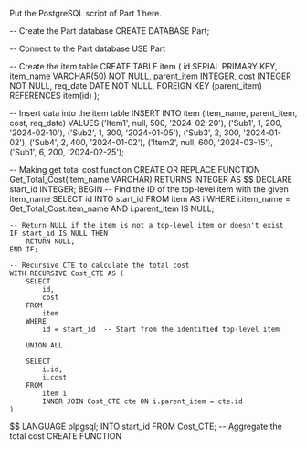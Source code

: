 Put the PostgreSQL script of Part 1 here.

-- Create the Part database
CREATE DATABASE Part;

-- Connect to the Part database
USE Part

-- Create the item table
CREATE TABLE item (
    id SERIAL PRIMARY KEY,
    item_name VARCHAR(50) NOT NULL,
    parent_item INTEGER,
    cost INTEGER NOT NULL,
    req_date DATE NOT NULL,
    FOREIGN KEY (parent_item) REFERENCES item(id)
);

-- Insert data into the item table
INSERT INTO item (item_name, parent_item, cost, req_date)
VALUES 
    ('Item1', null, 500, '2024-02-20'),
    ('Sub1', 1, 200, '2024-02-10'),
    ('Sub2', 1, 300, '2024-01-05'),
    ('Sub3', 2, 300, '2024-01-02'),
    ('Sub4', 2, 400, '2024-01-02'),
    ('Item2', null, 600, '2024-03-15'),
    ('Sub1', 6, 200, '2024-02-25');


-- Making get total cost function
CREATE OR REPLACE FUNCTION Get_Total_Cost(item_name VARCHAR)
RETURNS INTEGER AS $$
DECLARE
    start_id INTEGER;
BEGIN
    -- Find the ID of the top-level item with the given item_name
    SELECT id INTO start_id FROM item AS i WHERE i.item_name = Get_Total_Cost.item_name AND i.parent_item IS NULL;

    -- Return NULL if the item is not a top-level item or doesn't exist
    IF start_id IS NULL THEN
        RETURN NULL;
    END IF;

    -- Recursive CTE to calculate the total cost
    WITH RECURSIVE Cost_CTE AS (
        SELECT
            id,
            cost
        FROM
            item
        WHERE
            id = start_id  -- Start from the identified top-level item

        UNION ALL

        SELECT
            i.id,
            i.cost
        FROM
            item i
            INNER JOIN Cost_CTE cte ON i.parent_item = cte.id
    )
$$ LANGUAGE plpgsql; INTO start_id FROM Cost_CTE;  -- Aggregate the total cost
CREATE FUNCTION